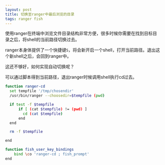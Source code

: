```yaml
---
layout: post
title: 切换至ranger中最后浏览的目录
tags: ranger fish
---
```



使用ranger在终端中浏览文件目录结构非常方便，很多时候你需要在找到目标目录之后，将shell的当前路径切换过去。

ranger本身体提供了一个快捷键`S`，将会新开启一个shell，打开当前路径。退出这个新shell之后，会回到ranger中。

这还不够好，如何实现自动切换呢？

可以通过脚本得到当前路径，退出ranger时候调用shell执行cd过去。

```sh
function ranger-cd                                                               
  set tempfile '/tmp/chosendir'                                                  
  /usr/bin/ranger --choosedir=$tempfile (pwd)                                    

  if test -f $tempfile                                                           
      if [ (cat $tempfile) != (pwd) ]                                            
        cd (cat $tempfile)                                                       
      end                                                                        
  end                                                                            

  rm -f $tempfile                                                                

end                                                                              

function fish_user_key_bindings                                                  
    bind \co 'ranger-cd ; fish_prompt'                                           
end
```
